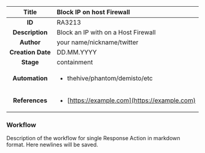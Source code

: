 | Title                       |  Block IP on host Firewall         |
|:---------------------------:|:--------------------|
| **ID**                      | RA3213            |
| **Description**             | Block an IP with on a Host Firewall   |
| **Author**                  | your name/nickname/twitter        |
| **Creation Date**           | DD.MM.YYYY |
| **Stage**                   | containment         |
| **Automation** |<ul><li>thehive/phantom/demisto/etc</li></ul>|
| **References** |<ul><li>[https://example.com](https://example.com)</li></ul>|

### Workflow

Description of the workflow for single Response Action in markdown format.
Here newlines will be saved.

